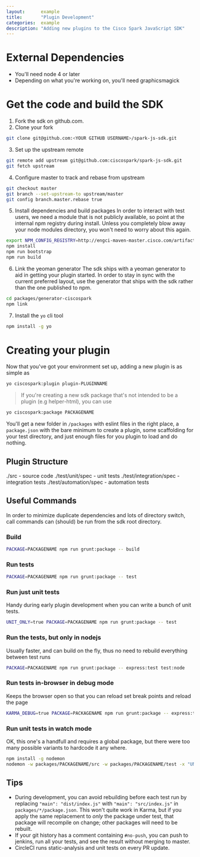 ```yaml
---
layout:      example
title:       "Plugin Development"
categories:  example
description: "Adding new plugins to the Cisco Spark JavaScript SDK"
---
```


# External Dependencies

- You'll need node 4 or later
- Depending on what you're working on, you'll need graphicsmagick

# Get the code and build the SDK

1. Fork the sdk on github.com.
2. Clone your fork
  ```bash
  git clone git@github.com:<YOUR GITHUB USERNAME>/spark-js-sdk.git
  ```
3. Set up the upstream remote
  ```bash
  git remote add upstream git@github.com:ciscospark/spark-js-sdk.git
  git fetch upstream
  ```
4. Configure master to track and rebase from upstream
  ```bash
  git checkout master
  git branch --set-upstream-to upstream/master
  git config branch.master.rebase true
  ```
5. Install dependencies and build packages
  In order to interact with test users, we need a module that is not publicly available, so point at the internal npm registry during install. Unless you completely blow away your node modules directory, you won't need to worry about this again.
  ```bash
  export NPM_CONFIG_REGISTRY=http://engci-maven-master.cisco.com/artifactory/api/npm/webex-npm-group
  npm install
  npm run bootstrap
  npm run build
  ```
6. Link the yeoman generator
  The sdk ships with a yeoman generator to aid in getting your plugin started. In order to stay in sync with the current preferred layout, use the generator that ships with the sdk rather than the one published to npm.
  ```bash
  cd packages/generator-ciscospark
  npm link
  ```
7. Install the `yo` cli tool
  ```bash
  npm install -g yo
  ```

# Creating your plugin

Now that you've got your environment set up, adding a new plugin is as simple as

```bash
yo ciscospark:plugin plugin-PLUGINNAME
```

> If you're creating a new sdk package that's not intended to be a plugin (e.g helper-html), you can use
```bash
yo ciscospark:package PACKAGENAME
```

You'll get a new folder in `/packages` with eslint files in the right place, a `package.json` with the bare minimum to create a plugin, some scaffolding for your test directory, and just enough files for you plugin to load and do nothing.

## Plugin Structure

./src - source code
./test/unit/spec - unit tests
./test/integration/spec - integration tests
./test/automation/spec - automation tests

## Useful Commands

In order to minimize duplicate dependencies and lots of directory switch, call commands can (should) be run from the sdk root directory.

### Build
```bash
PACKAGE=PACKAGENAME npm run grunt:package -- build
```

### Run tests
```bash
PACKAGE=PACKAGENAME npm run grunt:package -- test
```

### Run just unit tests
Handy during early plugin development when you can write a bunch of unit tests.
```bash
UNIT_ONLY=true PACKAGE=PACKAGENAME npm run grunt:package -- test
```

### Run the tests, but only in nodejs
Usually faster, and can build on the fly, thus no need to rebuild everything between test runs
```bash
PACKAGE=PACKAGENAME npm run grunt:package -- express:test test:node
```

### Run tests in-browser in debug mode
Keeps the browser open so that you can reload set break points and reload the page
```bash
KARMA_DEBUG=true PACKAGE=PACKAGENAME npm run grunt:package -- express:test test:browser
```

### Run unit tests in watch mode
OK, this one's a handfull and requires a global package, but there were too many possible variants to hardcode it any where.
```bash
npm install -g nodemon
nodemon -w packages/PACKAGENAME/src -w packages/PACKAGENAME/test -x "UNIT_ONLY=true PACKAGE=PACKAGENAME npm run --silent grunt:package express:test test:node"
```

## Tips
- During development, you can avoid rebuilding before each test run by replacing `"main": "dist/index.js"` with `"main": "src/index.js"` in `packages/*/package.json`. This won't quite work in Karma, but if you apply the same replacement to *only* the package under test, that package will recompile on change; other packages will need to be rebuilt.
- If your git history has a comment containing `#no-push`, you can push to jenkins, run all your tests, and see the result without merging to master.
- CircleCI runs static-analysis and unit tests on every PR update.
